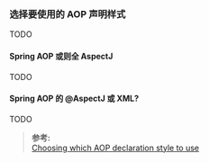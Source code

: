 ### 选择要使用的 AOP 声明样式
TODO

#### Spring AOP 或则全 AspectJ
TODO

#### Spring AOP 的 @AspectJ 或 XML?
TODO

>**参考:**  
[Choosing which AOP declaration style to use](https://docs.spring.io/spring/docs/4.3.24.RELEASE/spring-framework-reference/html/aop.html#aop-choosing)
